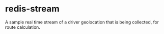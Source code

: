 # redis-stream
A sample real time stream of a driver geolocation that is being collected, for route calculation.
